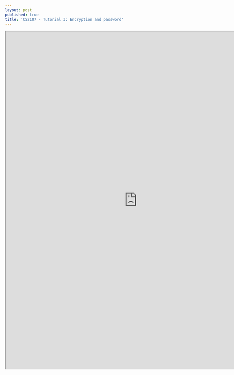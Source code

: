 ```yaml
---
layout: post
published: true
title: 'CS2107 - Tutorial 3: Encryption and password'
---
```

<iframe src="https://drive.google.com/file/d/19F7T69KP2Kcje8N-sNk3BDcscmi_PsOJ/preview" width="840" height="1080"></iframe>
